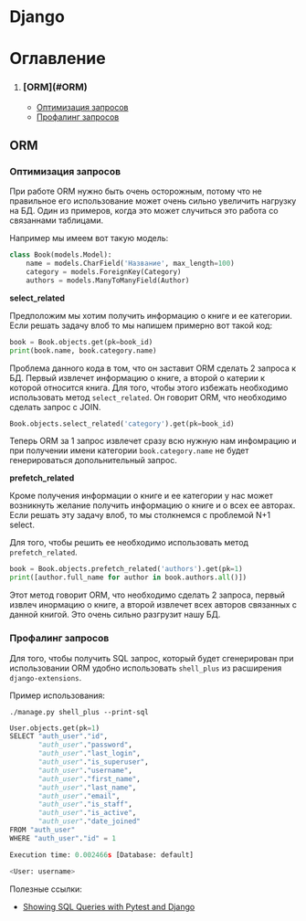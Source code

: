 Django
======

# Оглавление

1. <h3>[ORM](#ORM)</h3>

    - [Оптимизация запросов](#Оптимизация-запросов)
    - [Профалинг запросов](#Профалинг-запросов)


<a name='ORM'></a>
## ORM

<a name='Оптимизация-запросов'></a>
### Оптимизация запросов

При работе ORM нужно быть очень осторожным, потому что не правильное его 
использование может очень сильно увеличить нагрузку на БД. Один из примеров,
когда это может случиться это работа со связаннами таблицами.

Например мы имеем вот такую модель:

```python
class Book(models.Model):
    name = models.CharField('Название', max_length=100)
    category = models.ForeignKey(Category)
    authors = models.ManyToManyField(Author)
```

**select_related**

Предположим мы хотим получить информацию о книге и ее категории. Если решать 
задачу влоб то мы напишем примерно вот такой код:

```python
book = Book.objects.get(pk=book_id)
print(book.name, book.category.name)
```

Проблема данного кода в том, что он заставит ORM сделать 2 запроса к БД. Первый
извлечет информацию о книге, а второй о катерии к которой относится книга.
Для того, чтобы этого избежать необходимо использовать метод `select_related`.
Он говорит ORM, что необходимо сделать запрос с JOIN.

```python
Book.objects.select_related('category').get(pk=book_id)
```

Теперь ORM за 1 запрос извлечет сразу всю нужную нам инфомрацию и при получении
имени категории `book.category.name` не будет генерироваться допольнительный 
запрос.

**prefetch_related**

Кроме получения информации о книге и ее категории у нас может возникнуть 
желание получить информацию о книге и о всех ее авторах. Если решать эту задачу
влоб, то мы столкнемся с проблемой N+1 select.

Для того, чтобы решить ее необходимо использовать метод `prefetch_related`.

```python
book = Book.objects.prefetch_related('authors').get(pk=1)
print([author.full_name for author in book.authors.all()])
```

Этот метод говорит ORM, что необходимо сделать 2 запроса, первый извлеч 
инормацию о книге, а второй извлечет всех авторов связанных с данной книгой.
Это очень сильно разгрузит нашу БД.


<a name='Профалинг-запросов'></a>
### Профалинг запросов

Для того, чтобы получить SQL запрос, который будет сгенерирован при 
использовании ORM удобно использовать `shell_plus` из расширения 
`django-extensions`.

Пример использования:

```
./manage.py shell_plus --print-sql
``` 

```python
User.objects.get(pk=1)
SELECT "auth_user"."id",
       "auth_user"."password",
       "auth_user"."last_login",
       "auth_user"."is_superuser",
       "auth_user"."username",
       "auth_user"."first_name",
       "auth_user"."last_name",
       "auth_user"."email",
       "auth_user"."is_staff",
       "auth_user"."is_active",
       "auth_user"."date_joined"
FROM "auth_user"
WHERE "auth_user"."id" = 1

Execution time: 0.002466s [Database: default]

<User: username>
```

Полезные ссылки:

- [Showing SQL Queries with Pytest and Django](https://blog.ploetzli.ch/2019/showing-sql-queries-with-pytest-and-django/)
